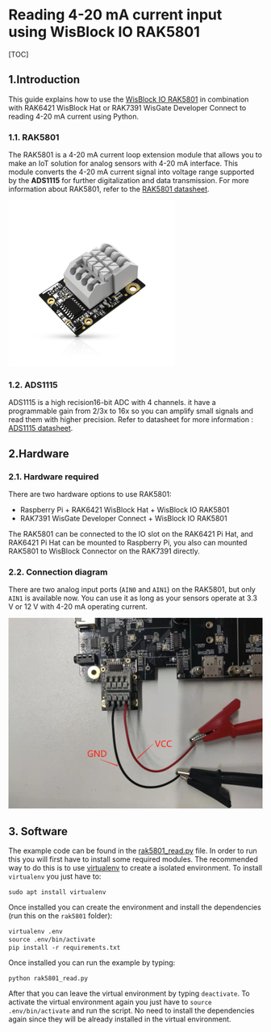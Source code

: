 # Reading 4-20 mA current input using WisBlock IO RAK5801

[TOC]

## 1.Introduction

This guide explains how to use the [WisBlock IO RAK5801](https://store.rakwireless.com/products/rak5801-4-20ma-interface) in combination with RAK6421 WisBlock Hat or RAK7391 WisGate Developer Connect to reading 4-20 mA current using Python.

### 1.1. RAK5801

The RAK5801 is a 4-20 mA current loop extension module that allows you to make an IoT solution for analog sensors with 4-20 mA interface. This module converts the 4-20 mA current signal into voltage range supported by the **ADS1115**  for further digitalization and data transmission.  For more information about RAK5801, refer to the [RAK5801 datasheet](https://docs.rakwireless.com/Product-Categories/WisBlock/RAK5801/Datasheet/).

<img src="assets/RAK5801.png" alt="RAK5801" style="zoom: 33%;" />

### 1.2. ADS1115

ADS1115 is a high recision16-bit ADC with 4 channels. it have a programmable gain from 2/3x to 16x so you can amplify small signals and read them with higher precision. Refer to datasheet for more information : [ADS1115 datasheet](https://cdn-shop.adafruit.com/datasheets/ads1115.pdf).

## 2.Hardware

### 2.1. Hardware required 

There are two hardware options to use RAK5801:

- Raspberry Pi + RAK6421 WisBlock Hat + WisBlock IO RAK5801
- RAK7391 WisGate Developer Connect + WisBlock IO RAK5801

The RAK5801 can be connected to the IO slot on the RAK6421 Pi Hat, and RAK6421 Pi Hat can be mounted to Raspberry Pi,  you also can mounted RAK5801 to WisBlock Connector on the RAK7391 directly.

### 2.2. Connection diagram

There are two  analog input ports (`AIN0` and `AIN1`) on the RAK5801, but only `AIN1` is available now.  You can use it as long as your sensors operate at 3.3 V or 12 V with 4-20 mA operating current.

<img src="assets/setup.jpg" alt="setup" style="zoom:50%;" />

## 3. Software

The example code can be found in the [rak5801_read.py](rak5801_read.py) file. In order to run this you will first have to install some required modules. The recommended way to do this is to use [virtualenv](https://virtualenv.pypa.io/en/latest/) to create a isolated environment. To install `virtualenv` you just have to:

```
sudo apt install virtualenv
```

Once installed you can create the environment and install the dependencies (run this on the `rak5801` folder):

```
virtualenv .env
source .env/bin/activate
pip install -r requirements.txt
```

Once installed you can run the example by typing:

```
python rak5801_read.py
```

After that you can leave the virtual environment by typing `deactivate`. To activate the virtual environment again you just have to `source .env/bin/activate` and run the script. No need to install the dependencies again since they will be already installed in the virtual environment.
